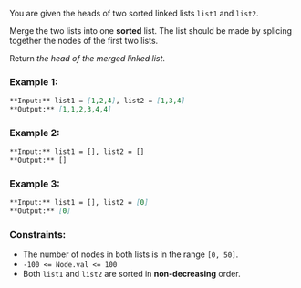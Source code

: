 You are given the heads of two sorted linked lists `list1` and `list2`.

Merge the two lists into one **sorted** list. The list should be made by splicing together the nodes of the first two lists.

Return _the head of the merged linked list_.

### **Example 1:**

```markdown
**Input:** list1 = [1,2,4], list2 = [1,3,4]
**Output:** [1,1,2,3,4,4]
```

### **Example 2:**

```markdown
**Input:** list1 = [], list2 = []
**Output:** []
```

### **Example 3:**

```markdown
**Input:** list1 = [], list2 = [0]
**Output:** [0]
```

### **Constraints:**

- The number of nodes in both lists is in the range `[0, 50]`.
- `-100 <= Node.val <= 100`
- Both `list1` and `list2` are sorted in **non-decreasing** order.
